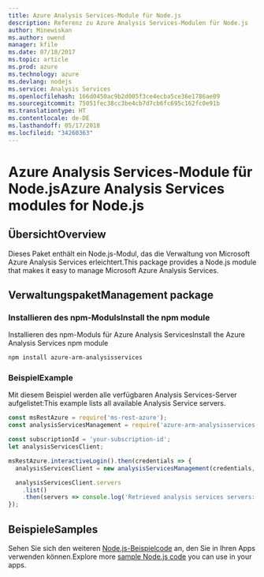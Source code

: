 ```yaml
---
title: Azure Analysis Services-Module für Node.js
description: Referenz zu Azure Analysis Services-Modulen für Node.js
author: Minewiskan
ms.author: owend
manager: kfile
ms.date: 07/18/2017
ms.topic: article
ms.prod: azure
ms.technology: azure
ms.devlang: nodejs
ms.service: Analysis Services
ms.openlocfilehash: 166d0450ac9b2d005f3ce4ecba5ce36e1786ae09
ms.sourcegitcommit: 75051fec38cc3be4cb7d7cb6fc695c162fc0e91b
ms.translationtype: HT
ms.contentlocale: de-DE
ms.lasthandoff: 05/17/2018
ms.locfileid: "34260363"
---
```

# <a name="azure-analysis-services-modules-for-nodejs"></a><span data-ttu-id="ec7a8-103">Azure Analysis Services-Module für Node.js</span><span class="sxs-lookup"><span data-stu-id="ec7a8-103">Azure Analysis Services modules for Node.js</span></span>

## <a name="overview"></a><span data-ttu-id="ec7a8-104">Übersicht</span><span class="sxs-lookup"><span data-stu-id="ec7a8-104">Overview</span></span>
<span data-ttu-id="ec7a8-105">Dieses Paket enthält ein Node.js-Modul, das die Verwaltung von Microsoft Azure Analysis Services erleichtert.</span><span class="sxs-lookup"><span data-stu-id="ec7a8-105">This package provides a Node.js module that makes it easy to manage Microsoft Azure Analysis Services.</span></span>

## <a name="management-package"></a><span data-ttu-id="ec7a8-106">Verwaltungspaket</span><span class="sxs-lookup"><span data-stu-id="ec7a8-106">Management package</span></span>

### <a name="install-the-npm-module"></a><span data-ttu-id="ec7a8-107">Installieren des npm-Moduls</span><span class="sxs-lookup"><span data-stu-id="ec7a8-107">Install the npm module</span></span>

<span data-ttu-id="ec7a8-108">Installieren des npm-Moduls für Azure Analysis Services</span><span class="sxs-lookup"><span data-stu-id="ec7a8-108">Install the Azure Analysis Services npm module</span></span>

```bash
npm install azure-arm-analysisservices
```

### <a name="example"></a><span data-ttu-id="ec7a8-109">Beispiel</span><span class="sxs-lookup"><span data-stu-id="ec7a8-109">Example</span></span>

<span data-ttu-id="ec7a8-110">Mit diesem Beispiel werden alle verfügbaren Analysis Services-Server aufgelistet:</span><span class="sxs-lookup"><span data-stu-id="ec7a8-110">This example lists all available Analysis Service servers.</span></span>

```javascript
const msRestAzure = require('ms-rest-azure');
const analysisServicesManagement = require('azure-arm-analysisservices');

const subscriptionId = 'your-subscription-id';
let analysisServicesClient;

msRestAzure.interactiveLogin().then(credentials => {
  analysisServicesClient = new analysisServicesManagement(credentials, subscriptionId);

  analysisServicesClient.servers
    .list()
    .then(servers => console.log('Retrieved analysis services servers: ', servers));
});
```

## <a name="samples"></a><span data-ttu-id="ec7a8-111">Beispiele</span><span class="sxs-lookup"><span data-stu-id="ec7a8-111">Samples</span></span>

<span data-ttu-id="ec7a8-112">Sehen Sie sich den weiteren [Node.js-Beispielcode](https://azure.microsoft.com/resources/samples/?platform=nodejs) an, den Sie in Ihren Apps verwenden können.</span><span class="sxs-lookup"><span data-stu-id="ec7a8-112">Explore more [sample Node.js code](https://azure.microsoft.com/resources/samples/?platform=nodejs) you can use in your apps.</span></span>
